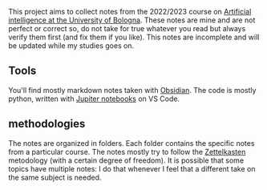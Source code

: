 This project aims to collect notes from the 2022/2023 course on [Artificial intelligence at the University of Bologna](https://corsi.unibo.it/2cycle/artificial-intelligence). These notes are mine and are not perfect or correct so, do not take for true whatever you read but always verify them first (and fix them if you like). 
This notes are incomplete and will be updated while my studies goes on.

## Tools
You'll find mostly markdown notes taken with [Obsidian](https://obsidian.md/). The code is mostly python, written with [Jupiter notebooks](https://jupyter.org/) on VS Code.

## methodologies
The notes are organized in folders. Each folder contains the specific notes from a particular course.
The notes mostly try to follow the [Zettelkasten](https://en.wikipedia.org/wiki/Zettelkasten) metodology (with a certain degree of freedom). It is possible that some topics have multiple notes: I do that whenever I feel that a different take on the same subject is needed. 